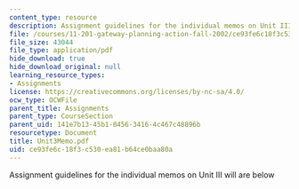 ```yaml
---
content_type: resource
description: Assignment guidelines for the individual memos on Unit III will are below
file: /courses/11-201-gateway-planning-action-fall-2002/ce93fe6c18f3c530ea81b64ce0baa80a_Unit3Memo.pdf
file_size: 43044
file_type: application/pdf
hide_download: true
hide_download_original: null
learning_resource_types:
- Assignments
license: https://creativecommons.org/licenses/by-nc-sa/4.0/
ocw_type: OCWFile
parent_title: Assignments
parent_type: CourseSection
parent_uid: 141e7b13-45b1-0456-3416-4c467c48896b
resourcetype: Document
title: Unit3Memo.pdf
uid: ce93fe6c-18f3-c530-ea81-b64ce0baa80a
---
```

Assignment guidelines for the individual memos on Unit III will are below